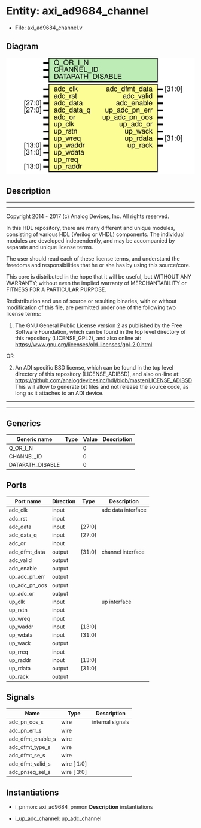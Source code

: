 # Entity: axi_ad9684_channel

- **File**: axi_ad9684_channel.v
## Diagram

![Diagram](axi_ad9684_channel.svg "Diagram")
## Description

 ***************************************************************************
 ***************************************************************************
 Copyright 2014 - 2017 (c) Analog Devices, Inc. All rights reserved.

 In this HDL repository, there are many different and unique modules, consisting
 of various HDL (Verilog or VHDL) components. The individual modules are
 developed independently, and may be accompanied by separate and unique license
 terms.

 The user should read each of these license terms, and understand the
 freedoms and responsibilities that he or she has by using this source/core.

 This core is distributed in the hope that it will be useful, but WITHOUT ANY
 WARRANTY; without even the implied warranty of MERCHANTABILITY or FITNESS FOR
 A PARTICULAR PURPOSE.

 Redistribution and use of source or resulting binaries, with or without modification
 of this file, are permitted under one of the following two license terms:

   1. The GNU General Public License version 2 as published by the
      Free Software Foundation, which can be found in the top level directory
      of this repository (LICENSE_GPL2), and also online at:
      <https://www.gnu.org/licenses/old-licenses/gpl-2.0.html>

 OR

   2. An ADI specific BSD license, which can be found in the top level directory
      of this repository (LICENSE_ADIBSD), and also on-line at:
      https://github.com/analogdevicesinc/hdl/blob/master/LICENSE_ADIBSD
      This will allow to generate bit files and not release the source code,
      as long as it attaches to an ADI device.

 ***************************************************************************
 ***************************************************************************

## Generics

| Generic name     | Type | Value | Description |
| ---------------- | ---- | ----- | ----------- |
| Q_OR_I_N         |      | 0     |             |
| CHANNEL_ID       |      | 0     |             |
| DATAPATH_DISABLE |      | 0     |             |
## Ports

| Port name     | Direction | Type   | Description         |
| ------------- | --------- | ------ | ------------------- |
| adc_clk       | input     |        |  adc data interface |
| adc_rst       | input     |        |                     |
| adc_data      | input     | [27:0] |                     |
| adc_data_q    | input     | [27:0] |                     |
| adc_or        | input     |        |                     |
| adc_dfmt_data | output    | [31:0] |  channel interface  |
| adc_valid     | output    |        |                     |
| adc_enable    | output    |        |                     |
| up_adc_pn_err | output    |        |                     |
| up_adc_pn_oos | output    |        |                     |
| up_adc_or     | output    |        |                     |
| up_clk        | input     |        |  up interface       |
| up_rstn       | input     |        |                     |
| up_wreq       | input     |        |                     |
| up_waddr      | input     | [13:0] |                     |
| up_wdata      | input     | [31:0] |                     |
| up_wack       | output    |        |                     |
| up_rreq       | input     |        |                     |
| up_raddr      | input     | [13:0] |                     |
| up_rdata      | output    | [31:0] |                     |
| up_rack       | output    |        |                     |
## Signals

| Name              | Type        | Description        |
| ----------------- | ----------- | ------------------ |
| adc_pn_oos_s      | wire        |  internal signals  |
| adc_pn_err_s      | wire        |                    |
| adc_dfmt_enable_s | wire        |                    |
| adc_dfmt_type_s   | wire        |                    |
| adc_dfmt_se_s     | wire        |                    |
| adc_dfmt_valid_s  | wire [ 1:0] |                    |
| adc_pnseq_sel_s   | wire [ 3:0] |                    |
## Instantiations

- i_pnmon: axi_ad9684_pnmon
**Description**
 instantiations

- i_up_adc_channel: up_adc_channel
